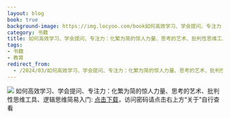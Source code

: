 ```yaml
---
layout: blog
book: true
background-image: https://img.locyoo.com/book如何高效学习、学会提问、专注力：化繁为简的惊人力量、思考的艺术、批判性思维工具、逻辑思维简易入门.jpg
category: 书籍
title: 如何高效学习、学会提问、专注力：化繁为简的惊人力量、思考的艺术、批判性思维工具、逻辑思维简易入门
tags:
- 书籍
- 教育
redirect_from:
  - /2024/03/如何高效学习、学会提问、专注力：化繁为简的惊人力量、思考的艺术、批判性思维工具、逻辑思维简易入门/
---
```

![](https://img.locyoo.com/book如何高效学习、学会提问、专注力：化繁为简的惊人力量、思考的艺术、批判性思维工具、逻辑思维简易入门.jpg)
如何高效学习、学会提问、专注力：化繁为简的惊人力量、思考的艺术、批判性思维工具、逻辑思维简易入门: <a name = "ref1" href="https://url18.ctfile.com/f/50983618-1375541791-5821da?p=3619">点击下载</a>，访问密码请点击右上方“关于”自行查看